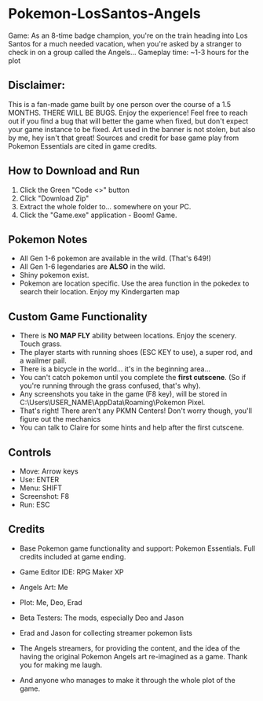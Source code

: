 # Pokemon-LosSantos-Angels

Game: As an 8-time badge champion, you're on the train heading into Los Santos for a much needed vacation, when you're asked by a stranger to check in on a group called the Angels... 
Gameplay time: ~1-3 hours for the plot

## Disclaimer: 
This is a fan-made game built by one person over the course of a 1.5 MONTHS. THERE WILL BE BUGS. Enjoy the experience! Feel free to reach out if you find a bug that will better the game when fixed, but don't expect your game instance to be fixed. Art used in the banner is not stolen, but also by me, hey isn't that great! Sources and credit for base game play from Pokemon Essentials are cited in game credits. 

## How to Download and Run
1. Click the Green "Code <>" button
2. Click "Download Zip"
3. Extract the whole folder to... somewhere on your PC.
4. Click the "Game.exe" application - Boom! Game.

## Pokemon Notes
- All Gen 1-6 pokemon are available in the wild. (That's 649!)
- All Gen 1-6 legendaries are **ALSO** in the wild.
- Shiny pokemon exist.
- Pokemon are location specific. Use the area function in the pokedex to search their location. Enjoy my Kindergarten map

## Custom Game Functionality
- There is **NO MAP FLY** ability between locations. Enjoy the scenery. Touch grass.
- The player starts with running shoes (ESC KEY to use), a super rod, and a wailmer pail.
- There is a bicycle in the world... it's in the beginning area...
- You can't catch pokemon until you complete the **first cutscene**. (So if you're running through the grass confused, that's why).
- Any screenshots you take in the game (F8 key), will be stored in C:\Users\USER_NAME\AppData\Roaming\Pokemon Pixel.
- That's right! There aren't any PKMN Centers! Don't worry though, you'll figure out the mechanics
- You can talk to Claire for some hints and help after the first cutscene.

## Controls
- Move:       Arrow keys
- Use:             ENTER
- Menu:            SHIFT
- Screenshot:         F8
- Run:               ESC

## Credits
- Base Pokemon game functionality and support: Pokemon Essentials. Full credits included at game ending.
- Game Editor IDE: RPG Maker XP
- Angels Art: Me
- Plot: Me, Deo, Erad
- Beta Testers: The mods, especially Deo and Jason
- Erad and Jason for collecting streamer pokemon lists 

- The Angels streamers, for providing the content, and the idea of the having the original Pokemon Angels art re-imagined as a game. Thank you for making me laugh.
- And anyone who manages to make it through the whole plot of the game.

